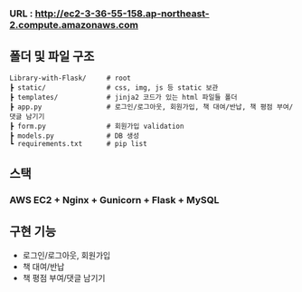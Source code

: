 ### URL : http://ec2-3-36-55-158.ap-northeast-2.compute.amazonaws.com

## 폴더 및 파일 구조

```
Library-with-Flask/     # root
┣ static/               # css, img, js 등 static 보관
┣ templates/            # jinja2 코드가 있는 html 파일들 폴더
┣ app.py                # 로그인/로그아웃, 회원가입, 책 대여/반납, 책 평점 부여/댓글 남기기 
┣ form.py               # 회원가입 validation
┣ models.py             # DB 생성
┗ requirements.txt      # pip list
```
## 스택
### AWS EC2 + Nginx + Gunicorn + Flask + MySQL  
## 구현 기능
- 로그인/로그아웃, 회원가입
- 책 대여/반납
- 책 평점 부여/댓글 남기기
